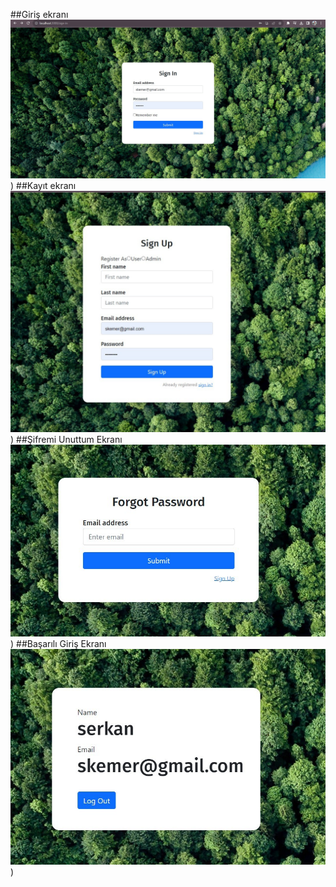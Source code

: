 ##Giriş ekranı
![Açıklama](1.jpg)
)
##Kayıt ekranı
![Açıklama](2.jpg)
)
##Şifremi Unuttum Ekranı
![Açıklama](3.jpg)
)
##Başarılı Giriş Ekranı
![Açıklama](4.jpg)
)



